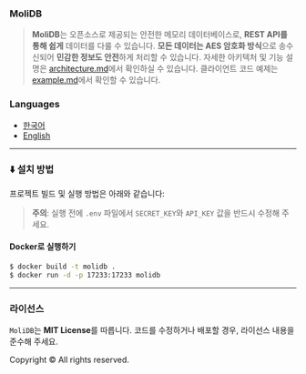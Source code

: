 ### MoliDB

> **MoliDB**는 오픈소스로 제공되는 안전한 메모리 데이터베이스로, **REST API를 통해 쉽게** 데이터를 다룰 수 있습니다.
**모든 데이터는 AES 암호화 방식**으로 송수신되어 **민감한 정보도 안전**하게 처리할 수 있습니다.
자세한 아키텍처 및 기능 설명은 [architecture.md](./md/architecture.md)에서 확인하실 수 있습니다.
클라이언트 코드 예제는 [example.md](./md/example.md)에서 확인할 수 있습니다.

### Languages

- [한국어](README.md)
- [English](./md/README.en.md)

--- 

### ⬇️ 설치 방법

프로젝트 빌드 및 실행 방법은 아래와 같습니다:

> **주의**: 실행 전에 `.env` 파일에서 `SECRET_KEY`와 `API_KEY` 값을 반드시 수정해 주세요.

#### Docker로 실행하기

```sh
$ docker build -t molidb .
$ docker run -d -p 17233:17233 molidb
```

---

### 라이선스

`MoliDB`는 **MIT License**를 따릅니다. 코드를 수정하거나 배포할 경우, 라이선스 내용을 준수해 주세요.  

Copyright © All rights reserved.
